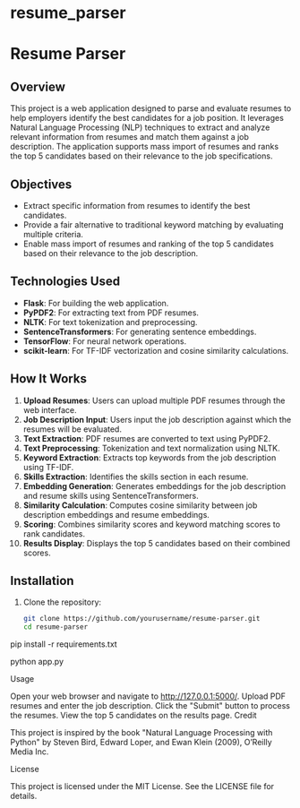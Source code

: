 # resume_parser
# Resume Parser

## Overview
This project is a web application designed to parse and evaluate resumes to help employers identify the best candidates for a job position. It leverages Natural Language Processing (NLP) techniques to extract and analyze relevant information from resumes and match them against a job description. The application supports mass import of resumes and ranks the top 5 candidates based on their relevance to the job specifications.

## Objectives
- Extract specific information from resumes to identify the best candidates.
- Provide a fair alternative to traditional keyword matching by evaluating multiple criteria.
- Enable mass import of resumes and ranking of the top 5 candidates based on their relevance to the job description.

## Technologies Used
- **Flask**: For building the web application.
- **PyPDF2**: For extracting text from PDF resumes.
- **NLTK**: For text tokenization and preprocessing.
- **SentenceTransformers**: For generating sentence embeddings.
- **TensorFlow**: For neural network operations.
- **scikit-learn**: For TF-IDF vectorization and cosine similarity calculations.

## How It Works
1. **Upload Resumes**: Users can upload multiple PDF resumes through the web interface.
2. **Job Description Input**: Users input the job description against which the resumes will be evaluated.
3. **Text Extraction**: PDF resumes are converted to text using PyPDF2.
4. **Text Preprocessing**: Tokenization and text normalization using NLTK.
5. **Keyword Extraction**: Extracts top keywords from the job description using TF-IDF.
6. **Skills Extraction**: Identifies the skills section in each resume.
7. **Embedding Generation**: Generates embeddings for the job description and resume skills using SentenceTransformers.
8. **Similarity Calculation**: Computes cosine similarity between job description embeddings and resume embeddings.
9. **Scoring**: Combines similarity scores and keyword matching scores to rank candidates.
10. **Results Display**: Displays the top 5 candidates based on their combined scores.

## Installation
1. Clone the repository:
   ```bash
   git clone https://github.com/yourusername/resume-parser.git
   cd resume-parser


pip install -r requirements.txt

python app.py

Usage

Open your web browser and navigate to http://127.0.0.1:5000/.
Upload PDF resumes and enter the job description.
Click the "Submit" button to process the resumes.
View the top 5 candidates on the results page.
Credit

This project is inspired by the book "Natural Language Processing with Python" by Steven Bird, Edward Loper, and Ewan Klein (2009), O’Reilly Media Inc.

License

This project is licensed under the MIT License. See the LICENSE file for details.
